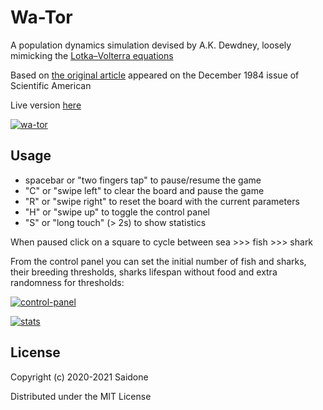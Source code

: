 # Wa-Tor

A population dynamics simulation devised by A.K. Dewdney, loosely mimicking the [Lotka–Volterra equations](https://en.wikipedia.org/wiki/Lotka%E2%80%93Volterra_equations)

Based on [the original article](https://github.com/saidone75/wa-tor/blob/master/wator_dewdney.pdf) appeared on the December 1984 issue of Scientific American

Live version [here](http://wa-tor.saidone.org)

[![wa-tor](https://i.postimg.cc/Dw2t9XQt/wa-tor.gif)](http://wa-tor.saidone.org/)

## Usage

* spacebar or "two fingers tap" to pause/resume the game
* "C" or "swipe left" to clear the board and pause the game
* "R" or "swipe right" to reset the board with the current parameters
* "H" or "swipe up" to toggle the control panel
* "S" or "long touch" (> 2s) to show statistics

When paused click on a square to cycle between sea >>> fish >>> shark

From the control panel you can set the initial number of fish and sharks, their breeding thresholds, sharks lifespan without food and extra randomness for thresholds:

[![control-panel](https://i.postimg.cc/tRMkqHN2/wa-tor-control-panel.gif)](http://wa-tor.saidone.org)

[![stats](https://i.postimg.cc/6QXB2gtv/wa-tor-stats.gif)](http://wa-tor.saidone.org)

## License
Copyright (c) 2020-2021 Saidone

Distributed under the MIT License

